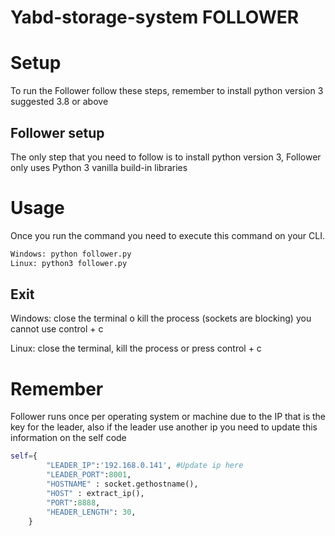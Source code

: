 # Yabd-storage-system FOLLOWER

# Setup

To run the Follower follow these steps, remember to install python version 3 suggested 3.8 or above

## Follower setup

The only step that you need to follow is to install python version 3, Follower only uses Python 3 vanilla build-in libraries 

# Usage

Once you run the command you need to execute this command on your CLI.

```bash
Windows: python follower.py
Linux: python3 follower.py
```

## Exit

Windows: close the terminal o kill the process (sockets are blocking) you cannot use control + c

Linux: close the terminal, kill the process or press control + c

# Remember

Follower runs once per operating system or machine due to the IP that is the key for the leader, also if the leader use another ip you need to update this information on the self code

```python
self={
        "LEADER_IP":'192.168.0.141', #Update ip here
        "LEADER_PORT":8001,
        "HOSTNAME" : socket.gethostname(),
        "HOST" : extract_ip(),
        "PORT":8888,
        "HEADER_LENGTH": 30,
    }
```
